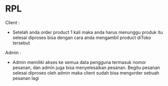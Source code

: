 # RPL

Client :
- Setelah anda order product 1 kali maka anda harus menunggu produk itu selesai diproses bisa dengan cara anda mengambil product diToko tersebut

Admin : 
- Admin memiliki akses ke semua data pengguna termasuk nomor pesanan, dan admin juga bisa menyelesaikan pesanan. Begitu pesanan selesai diproses oleh admin maka client sudah bisa mengorder sebuah pesanan lagi
